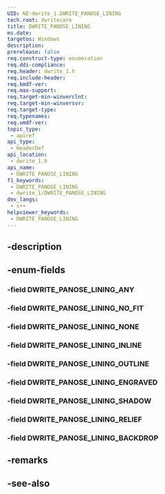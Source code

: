 ```yaml
---
UID: NE:dwrite_1.DWRITE_PANOSE_LINING
tech.root: dwritecore
title: DWRITE_PANOSE_LINING
ms.date: 
targetos: Windows
description: 
prerelease: false
req.construct-type: enumeration
req.ddi-compliance: 
req.header: dwrite_1.h
req.include-header: 
req.kmdf-ver: 
req.max-support: 
req.target-min-winverclnt: 
req.target-min-winversvr: 
req.target-type: 
req.typenames: 
req.umdf-ver: 
topic_type:
 - apiref
api_type:
 - HeaderDef
api_location:
 - dwrite_1.h
api_name:
 - DWRITE_PANOSE_LINING
f1_keywords:
 - DWRITE_PANOSE_LINING
 - dwrite_1/DWRITE_PANOSE_LINING
dev_langs:
 - c++
helpviewer_keywords:
 - DWRITE_PANOSE_LINING
---
```


## -description

## -enum-fields

### -field DWRITE_PANOSE_LINING_ANY

### -field DWRITE_PANOSE_LINING_NO_FIT

### -field DWRITE_PANOSE_LINING_NONE

### -field DWRITE_PANOSE_LINING_INLINE

### -field DWRITE_PANOSE_LINING_OUTLINE

### -field DWRITE_PANOSE_LINING_ENGRAVED

### -field DWRITE_PANOSE_LINING_SHADOW

### -field DWRITE_PANOSE_LINING_RELIEF

### -field DWRITE_PANOSE_LINING_BACKDROP

## -remarks

## -see-also

